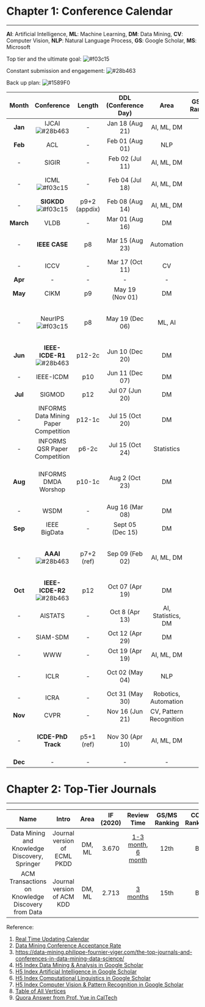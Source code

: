 # Chapter 1: Conference Calendar
----------------------------------------------
**AI**: Artificial Intelligence, **ML**: Machine Learning, **DM**: Data Mining, **CV**: Computer Vision, **NLP**: Natural Language Process, 
**GS**: Google Scholar, **MS**: Microsoft

Top tier and the ultimate goal: ![#f03c15](https://via.placeholder.com/15/f03c15/000000?text=+)

Constant submission and engagement: ![#28b463](https://via.placeholder.com/15/28b463/000000?text=+)

Back up plan: ![#1589F0](https://via.placeholder.com/15/1589F0/000000?text=+) 

| Month | Conference | Length | DDL (Conference Day) | Area | GS/MS Ranking | CCF Ranking | Website | Comments |
| :---: | :---: | :---: | :---: | :---: | :---: | :---: | :---: | :---: |
| **Jan** | IJCAI ![#28b463](https://via.placeholder.com/15/28b463/000000?text=+) | - | Jan 18 (Aug 21) | AI, ML, DM | 10 | A | [icjai2022](https://www.ijcai.org/future_conferences) | * reputation diluted a bit |
| **Feb** | ACL | - | Feb 01 (Aug 01) | NLP | 1 | A | [acl2021](https://2021.aclweb.org) |  - |
| - | SIGIR | - | Feb 02 (Jul 11) | AI, ML, DM | - | A | [sigir2021](https://sigir.org/sigir2021/) | - |
| - | ICML ![#f03c15](https://via.placeholder.com/15/f03c15/000000?text=+)  | - | Feb 04 (Jul 18) | AI, ML, DM | 3 | A+ | [icml2022](https://icml.cc/Conferences/FutureMeetings) | * methodological contributions |
| - | **SIGKDD** ![#f03c15](https://via.placeholder.com/15/f03c15/000000?text=+) | p9+2 (appdix) | Feb 08 (Aug 14) | AI, ML, DM | 1 | A+ | [sigkdd2022](https://www.kdd.org/calls/view/call-for-bids-to-host-kdd-2022-and-later) | - |
| **March** | VLDB  | - | Mar 01 (Aug 16) | DM | - | A | [vldb2021](https://vldb.org/2021/) | - |
| - | **IEEE CASE**  | p8 | Mar 15 (Aug 23) | Automation | - | - | [case2021](https://case2021.sciencesconf.org/) | * link to RA-L and fast track to T-ASE |
| - | ICCV | - | Mar 17 (Oct 11) | CV | 2 | A+ | [iccv2021](http://iccv2021.thecvf.com) | - |
| **Apr** | - | - | - | - | - | - | - |
| **May** | CIKM | p9 | May 19 (Nov 01) | DM | 3 | B | [ickm2021](https://www.cikm2021.org) | - |
| - | NeurIPS ![#f03c15](https://via.placeholder.com/15/f03c15/000000?text=+) | p8 | May 19 (Dec 06) | ML, AI | 2 | A+ | [nips2021](https://nips.cc/) | * theoretical contributions with mathematical proofs |
| **Jun** | **IEEE-ICDE-R1** ![#28b463](https://via.placeholder.com/15/28b463/000000?text=+) | p12-2c | Jun 10 (Dec 20) | DM | 2 | A | [icde2021](https://icde2021.gr/) | - |
| - | IEEE-ICDM  | p10 | Jun 11 (Dec 07) | DM | 5 | B | [icdm2021](https://icdm2021.auckland.ac.nz/) | - |
| **Jul** | SIGMOD | p12 | Jul 07 (Jun 20) | DM | - | B | [sigmod2022](https://2021.sigmod.org/index.shtml) | - |
| - | INFORMS Data Mining Paper Competition | p12-1c | Jul 15 (Oct 20) | DM | - | - | [informs-dm](https://connect.informs.org/data-mining/home) | * well-known in IE field |
| - | INFORMS QSR Paper Competition | p6-2c | Jul 15 (Oct 24) | Statistics | - | - | [informs-qsr](https://connect.informs.org/qsr/home) | - | * well-known in IE field |
| **Aug** | INFORMS DMDA Worshop  | p10-1c | Aug 2 (Oct 23) | DM | - | - | [dmda2021](http://meetings2.informs.org/wordpress/anaheim2021/informs-workshop-on-data-mining-decision-analytics/) | * best paper competition and fast track to INFORMS JDS |
| - | WSDM  | - | Aug 16 (Mar 08) | DM | 4 | B | [wsdm2022](http://www.wsdm-conference.org/calls.php) | - |
| **Sep** | IEEE BigData | - | Sept 05 (Dec 15) | DM | 8 | C | [bigdata2021](http://bigdataieee.org/BigData2021/) | - |
| - | **AAAI** ![#28b463](https://via.placeholder.com/15/28b463/000000?text=+) | p7+2 (ref) | Sep 09 (Feb 02) | AI, ML, DM | 4 | A | [aaai2021](https://aaai.org/Conferences/AAAI-21) | * welcome both application and methodoloy work |
| **Oct** | **IEEE-ICDE-R2** ![#28b463](https://via.placeholder.com/15/28b463/000000?text=+) | p12 | Oct 07 (Apr 19) | DM | 2 | A | [icde2021](https://icde2021.gr/) | - |
| - | AISTATS | - | Oct 8 (Apr 13) | AI, Statistics, DM | 3 | C | [aistats](https://aistats.org/aistats2021/) | * well-known internationally |
| - | SIAM-SDM  | - | Oct 12 (Apr 29) | DM | 12 | B | [sdm2021](https://www.siam.org/conferences/cm/conference/sdm21) | - |
| - | WWW  | - | Oct 19 (Apr 19) | AI, ML, DM | - | A | [www2021](https://www2021.thewebconf.org/) | * not limited to web search |
| - | ICLR  | - | Oct 02 (May 04) | NLP | 1 | A+ | [iclr2021](https://iclr.cc/Conferences/2021) | * deep learning framework |
| - | ICRA  | - | Oct 31 (May 30) | Robotics, Automation | - | B | [icra2021](https://www.icra2022.org/) | - |
| **Nov** | CVPR  | - | Nov 16 (Jun 21) | CV, Pattern Recognition | 1 | A+ | [cvpr2021](http://cvpr2021.thecvf.com) | - |
| - | **ICDE-PhD Track**  | p5+1 (ref) | Nov 30 (Apr 10) | AI, ML, DM | 2 | A | [icde-phd2021](https://icde2021.gr/call-for-phd-symposium/) | * quite easy, 40% acceptance rate |
| **Dec** | - | - | - | - | - | - | - | - |

# Chapter 2: Top-Tier Journals
----------------------------------------------
| Name | Intro | Area | IF (2020) | Review Time | GS/MS Ranking | CCF Ranking | Website |
| :---: | :---: | :---: | :---: | :---: | :---: | :---: |  :---: |
| Data Mining and Knowledge Discovery, Springer | Journal version of ECML PKDD | DM, ML | 3.670 | [1-3 month](https://www.springer.com/journal/10618/submission-guidelines?gclid=Cj0KCQjws4aKBhDPARIsAIWH0JUDrJ9sNNqMcQDBK27Nit5py6ucOPEKHoZNcei8Z-5anyDTImy4ei8aAp-lEALw_wcB#Instructions%20for%20Authors_Frequently%20Asked%20Questions), [6 month](https://www.letpub.com.cn/index.php?page=journalapp&view=detail&journalid=2229) | 12th | B | [DMKD](https://www.springer.com/journal/10618/?gclid=Cj0KCQjws4aKBhDPARIsAIWH0JUDrJ9sNNqMcQDBK27Nit5py6ucOPEKHoZNcei8Z-5anyDTImy4ei8aAp-lEALw_wcB)|
|ACM Transactions on Knowledge Discovery from Data| Journal version of ACM KDD | DM, ML | 2.713 | [3 months](https://www.letpub.com.cn/index.php?page=journalapp&view=detail&journalid=8412) | 15th | B | [ACM-TKDD](https://dl.acm.org/journal/tkdd)|

Reference:
1. [Real Time Updating Calendar](https://jackietseng.github.io/conference_call_for_paper/conferences-with-ccf.html)
2. [Data Mining Conference Acceptance Rate](https://github.com/bonaldli/data-mining-conferences)
3. https://data-mining.philippe-fournier-viger.com/the-top-journals-and-conferences-in-data-mining-data-science/
4. [H5 Index Data Mining & Analysis in Google Scholar](https://scholar.google.es/citations?view_op=top_venues&hl=en&vq=eng_datamininganalysis)
5. [H5 Index  Artificial Intelligence in Google Scholar](https://scholar.google.es/citations?view_op=top_venues&hl=en&vq=eng_artificialintelligence)
6. [H5 Index  Computational Linguistics in Google Scholar](https://scholar.google.com/citations?view_op=top_venues&hl=en&vq=eng_computationallinguistics)
7. [H5 Index  Computer Vision & Pattern Recognition  in Google Scholar](https://scholar.google.com/citations?view_op=top_venues&hl=en&vq=eng_computervisionpatternrecognition)
8. [Table of All Vertices](https://github.com/bonaldli/Conference_Calender/blob/main/top_tier_conference.pdf)
9. [Quora Answer from Prof. Yue in CalTech](https://qr.ae/pGJpoA)

